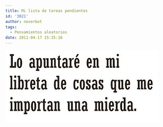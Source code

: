 ```yaml
---
title: Mi lista de tareas pendientes
id: '3021'
author: neverbot
tags:
  - Pensamientos aleatorios
date: 2011-04-17 15:35:16
---
```


![201104171535.jpg](./mi-lista-de-tareas-pendientes/201104171535.jpg)